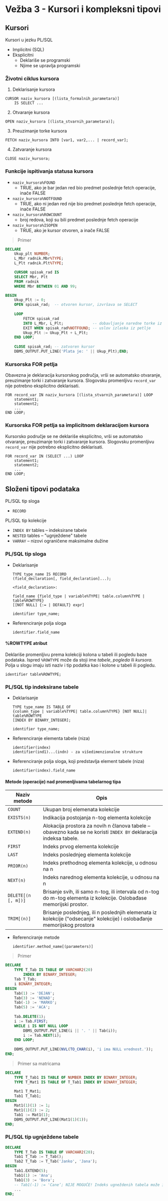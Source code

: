 # Vežba 3 - Kursori i kompleksni tipovi

## Kursori

Kursori u jezku PL/SQL
- Implicitni (SQL)
- Eksplicitni
  - Deklariše se programski
  - Njime se upravlja programski

### Životni ciklus kursora

1. Deklarisanje kursora

```
CURSOR naziv_kursora [(lista_formalnih_parametara)]
    IS SELECT ...
```

2. Otvaranje kursora

```
OPEN naziv_kursora [(lista_stvarnih_parametara)];
```

3. Preuzimanje torke kursora

```
FETCH naziv_kursora INTO [var1, var2,... | record_var];
```

4. Zatvaranje kursora

```
CLOSE naziv_kursora;
```

### Funkcije ispitivanja statusa kursora

- `naziv_kursora%FOUND`
  - TRUE, ako je bar jedan red bio predmet poslednje fetch operacije, inače FALSE
- `naziv_kursora%NOTFOUND`
  - TRUE, ako ni jedan red nije bio predmet poslednje fetch operacije, inače FALSE
- `naziv_kursora%ROWCOUNT`
  - broj redova, koji su bili predmet poslednje fetch operacije
- `naziv_kursora%ISOPEN`
  - TRUE, ako je kursor otvoren, a inače FALSE

> Primer

```sql
DECLARE
    Ukup_plt NUMBER;
    L_Mbr radnik.Mbr%TYPE;
    L_Plt radnik.Plt%TYPE;

    CURSOR spisak_rad IS
    SELECT Mbr, Plt
    FROM radnik
    WHERE Mbr BETWEEN 01 AND 99;

BEGIN
    Ukup_Plt := 0;
    OPEN spisak_rad;  -- otvoren kursor, izvršava se SELECT
    
    LOOP
        FETCH spisak_rad
        INTO L_Mbr, L_Plt;             -- dobavljanje naredne torke iz kursora
        EXIT WHEN spisak_rad%NOTFOUND; -- uslov izlaska iz petlje
        Ukup_Plt := Ukup_Plt + L_Plt;
    END LOOP;
    
    CLOSE spisak_rad; -- zatvoren kursor
    DBMS_OUTPUT.PUT_LINE('Plata je: ' || Ukup_Plt);END;
```

### Kursorska FOR petlja

Obavezna je deklaracija kursorskog područja, vrši se automatsko otvaranje, preuzimanje torki i zatvaranje kursora. Slogovsku promenljivu `record_var` nije potrebno eksplicitno deklarisati.

```
FOR record_var IN naziv_kursora [(lista_stvarnih_parametara)] LOOP
    statement1;
    statement2;
    ...
END LOOP;
```

### Kursorska FOR petlja sa implicitnom deklaracijom kursora

Kursorsko područje se ne deklariše eksplicitno, vrši se automatsko otvaranje, preuzimanje torki i zatvaranje kursora. Slogovsku promenljivu `record_var` nije potrebno eksplicitno deklarisati.

```
FOR record_var IN (SELECT ...) LOOP
    statement1;
    statement2;
    ...
END LOOP;
```

## Složeni tipovi podataka

PL/SQL tip sloga
- `RECORD`

PL/SQL tip kolekcije
- `INDEX BY` tables – indeksirane tabele
- `NESTED` tables – "ugnježdene" tabele
- `VARRAY` – nizovi ograničene maksimalne dužine

### PL/SQL tip sloga

- Deklarisanje
    ```
    TYPE type_name IS RECORD
    (field_declaration[, field_declaration]...);
    ```

    ```
    <field_declaration>:
    
    field_name {field_type | variable%TYPE| table.column%TYPE | table%ROWTYPE}
    [[NOT NULL] {:= | DEFAULT} expr]
    ```

    ```
    identifier type_name;
    ```
- Referenciranje polja sloga
    ```
    identifier.field_name
    ```

#### %ROWTYPE atribut

Deklariše promenljivu prema kolekciji kolona u tabeli ili pogledu baze podataka. Ispred `%ROWTYPE` može da stoji ime *tabele*, *pogleda* ili *kursora*. Polja u slogu imaju isti naziv i tip podatka kao i kolone u tabeli ili pogledu.

```
identifier table%ROWTYPE;
```

### PL/SQL tip indeksirane tabele

- Deklarisanje 
    ```
    TYPE type_name IS TABLE OF
    {column_type | variable%TYPE| table.column%TYPE} [NOT NULL]| table%ROWTYPE
    [INDEX BY BINARY_INTEGER];
    ```
    
    ```
    identifier type_name; 
    ```
- Referenciranje elementa tabele (niza)
    ```
    identifier(index)
    identifier(ind1)...(indn) - za višedimenzionalne strukture
    ```
- Referenciranje polja sloga, koji predstavlja element tabele (niza)
    ```
    identifier(index).field_name
    ```

#### Metode (operacije) nad promenljivama tabelarnog tipa

| Naziv metode | Opis |
| ------------ | ---- |
| `COUNT` | Ukupan broj elemenata kolekcije |
| `EXISTS(n)` | Indikacija postojanja n-tog elementa kolekcije |
| `EXTEND(n)` | Alokacija prostora za novih n članova tabele – obavezno kada se ne koristi `INDEX BY` deklaracija indeksa tabele. |
| `FIRST` | Indeks prvog elementa kolekcije |
| `LAST` | Indeks poslednjeg elementa kolekcije |
| `PRIOR(n)` | Indeks prethodnog elementa kolekcije, u odnosu na n |
| `NEXT(n)` | Indeks narednog elementa kolekcije, u odnosu na n |
| `DELETE[(n [, m])]` | Brisanje svih, ili samo n-tog, ili intervala od n-tog do m-tog elementa iz kolekcije. Oslobađase memorijski prostor. |
| `TRIM[(n)]` | Brisanje poslednjeg, ili n poslednjih elemenata iz kolekcije ("odsecanje" kolekcije) i oslobađanje memorijskog prostora |

- Referenciranje metode
    ```
    identifier.method_name[(parameters)] 
    ```

> Primer

```sql
DECLARE
    TYPE T_Tab IS TABLE OF VARCHAR2(20)
        INDEX BY BINARY_INTEGER;
    Tab T_Tab;
    i BINARY_INTEGER;
BEGIN
    Tab(1) := 'DEJAN';
    Tab(3) := 'NENAD';
    Tab(-1) := 'MARKO';
    Tab(5) := 'ACA';
    
    Tab.DELETE(1);
    i := Tab.FIRST;
    WHILE i IS NOT NULL LOOP
        DBMS_OUTPUT.PUT_LINE(i || '. ' || Tab(i));
        i := Tab.NEXT(i);
    END LOOP;
    
    DBMS_OUTPUT.PUT_LINE(NVL(TO_CHAR(i), 'i ima NULL vrednost.'));
END;
```

> Primer sa matricama

```sql
DECLARE
    TYPE T_Tab1 IS TABLE OF NUMBER INDEX BY BINARY_INTEGER;
    TYPE T_Mat1 IS TABLE OF T_Tab1 INDEX BY BINARY_INTEGER;
    
    Mat1 T_Mat1;
    Tab1 T_Tab1;
BEGIN
    Mat1(1)(1) := 1;
    Mat1(1)(2) := 2;
    Tab1 := Mat1(1);
    DBMS_OUTPUT.PUT_LINE(Mat1(1)(1));
END;
```

### PL/SQL tip ugnježdene tabele

```sql
DECLARE
    TYPE T_Tab IS TABLE OF VARCHAR2(20);
    Tab1 T_Tab := T_Tab();
    Tab2 T_Tab := T_Tab('Janko', 'Jana');
BEGIN
    Tab1.EXTEND(5);
    Tab1(1) := 'Ana';
    Tab1(3) := 'Bora';
    -- Tab1(-1) := 'Cane’; NIJE MOGUĆE! Indeks ugneždenih tabela može ići samo od 1!
    ...
END;
```
